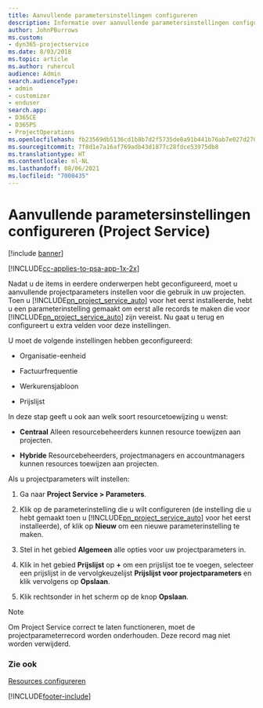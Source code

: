 ```yaml
---
title: Aanvullende parametersinstellingen configureren
description: Informatie over aanvullende parametersinstellingen configureren in Project Service
author: JohnPBurrows
ms.custom:
- dyn365-projectservice
ms.date: 8/03/2018
ms.topic: article
ms.author: ruhercul
audience: Admin
search.audienceType:
- admin
- customizer
- enduser
search.app:
- D365CE
- D365PS
- ProjectOperations
ms.openlocfilehash: fb23569db5136cd1b8b7d2f5735de8a91b441b76ab7e027d27087b3785f4636e
ms.sourcegitcommit: 7f8d1e7a16af769adb43d1877c28fdce53975db8
ms.translationtype: HT
ms.contentlocale: nl-NL
ms.lasthandoff: 08/06/2021
ms.locfileid: "7000435"
---
```

# <a name="configure-additional-parameter-settings-project-service"></a>Aanvullende parametersinstellingen configureren (Project Service)

[!include [banner](../includes/psa-now-project-operations.md)]

[!INCLUDE[cc-applies-to-psa-app-1x-2x](../includes/cc-applies-to-psa-app-1x-2x.md)]

Nadat u de items in eerdere onderwerpen hebt geconfigureerd, moet u aanvullende projectparameters instellen voor die gebruik in uw projecten. Toen u [!INCLUDE[pn_project_service_auto](../includes/pn-project-service-auto.md)] voor het eerst installeerde, hebt u een parameterinstelling gemaakt om eerst alle records te maken die voor [!INCLUDE[pn_project_service_auto](../includes/pn-project-service-auto.md)] zijn vereist. Nu gaat u terug en configureert u extra velden voor deze instellingen.  
  
 U moet de volgende instellingen hebben geconfigureerd:  
  
-   Organisatie-eenheid  
  
-   Factuurfrequentie  
  
-   Werkurensjabloon  
  
-   Prijslijst  
 
In deze stap geeft u ook aan welk soort resourcetoewijzing u wenst:  
  
- **Centraal** Alleen resourcebeheerders kunnen resource toewijzen aan projecten.  
  
- **Hybride** Resourcebeheerders, projectmanagers en accountmanagers kunnen resources toewijzen aan projecten.  
  
 
Als u projectparameters wilt instellen:  
  
1. Ga naar **Project Service > Parameters**.  
  
2. Klik op de parameterinstelling die u wilt configureren (de instelling die u hebt gemaakt toen u [!INCLUDE[pn_project_service_auto](../includes/pn-project-service-auto.md)] voor het eerst installeerde), of klik op **Nieuw** om een nieuwe parameterinstelling te maken.  
  
3. Stel in het gebied **Algemeen** alle opties voor uw projectparameters in.  
  
4. Klik in het gebied **Prijslijst** op **+** om een prijslijst toe te voegen, selecteer een prijslijst in de vervolgkeuzelijst **Prijslijst voor projectparameters** en klik vervolgens op **Opslaan**.  
  
5. Klik rechtsonder in het scherm op de knop **Opslaan**.  

> [!NOTE]
> Om Project Service correct te laten functioneren, moet de projectparameterrecord worden onderhouden. Deze record mag niet worden verwijderd.

### <a name="see-also"></a>Zie ook  
 [Resources configureren](../psa/set-up-resources.md)


[!INCLUDE[footer-include](../includes/footer-banner.md)]